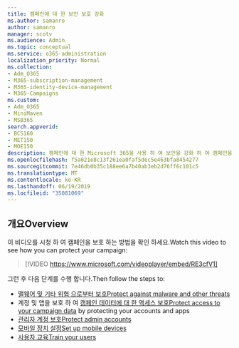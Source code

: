 ```yaml
---
title: 캠페인에 대 한 보안 보호 강화
ms.author: samanro
author: samanro
manager: scotv
ms.audience: Admin
ms.topic: conceptual
ms.service: o365-administration
localization_priority: Normal
ms.collection:
- Adm_O365
- M365-subscription-management
- M365-identity-device-management
- M365-Campaigns
ms.custom:
- Adm_O365
- MiniMaven
- MSB365
search.appverid:
- BCS160
- MET150
- MOE150
description: 캠페인에 대 한 Microsoft 365을 사용 하 여 보안을 강화 하 여 캠페인을 보호 하는 방법을 알아봅니다.
ms.openlocfilehash: f5a021e8c13f261ea0faf5dec5e463bfa8454277
ms.sourcegitcommit: 7e46db0b35c188ee6a7b40ab3eb2d76ff6c101c5
ms.translationtype: MT
ms.contentlocale: ko-KR
ms.lasthandoff: 06/19/2019
ms.locfileid: "35081069"
---
```

## <a name="overview"></a><span data-ttu-id="a31b8-103">개요</span><span class="sxs-lookup"><span data-stu-id="a31b8-103">Overview</span></span> 
<span data-ttu-id="a31b8-104">이 비디오를 시청 하 여 캠페인을 보호 하는 방법을 확인 하세요.</span><span class="sxs-lookup"><span data-stu-id="a31b8-104">Watch this video to see how you can protect your campaign:</span></span>


> [!VIDEO https://www.microsoft.com/videoplayer/embed/RE3cfV1]  


<span data-ttu-id="a31b8-105">그런 후 다음 단계를 수행 합니다.</span><span class="sxs-lookup"><span data-stu-id="a31b8-105">Then follow the steps to:</span></span>
- [<span data-ttu-id="a31b8-106">맬웨어 및 기타 위협 으로부터 보호</span><span class="sxs-lookup"><span data-stu-id="a31b8-106">Protect against malware and other threats</span></span>](m365-campaigns-increase-protection.md)
- <span data-ttu-id="a31b8-107">계정 및 앱을 보호 하 여 [캠페인 데이터에 대 한 액세스 보호](m365-campaigns-conditional-access.md)</span><span class="sxs-lookup"><span data-stu-id="a31b8-107">[Protect access to your campaign data](m365-campaigns-conditional-access.md) by protecting your accounts and apps</span></span>
- [<span data-ttu-id="a31b8-108">관리자 계정 보호</span><span class="sxs-lookup"><span data-stu-id="a31b8-108">Protect admin accounts</span></span>](m365-campaigns-protect-admin-accounts.md)
- [<span data-ttu-id="a31b8-109">모바일 장치 설정</span><span class="sxs-lookup"><span data-stu-id="a31b8-109">Set up mobile devices</span></span>](../business/set-up-mobile-devices.md?toc=/microsoft-365/campaigns/toc.json)
- [<span data-ttu-id="a31b8-110">사용자 교육</span><span class="sxs-lookup"><span data-stu-id="a31b8-110">Train your users</span></span>](m365-campaigns-users.md) 

